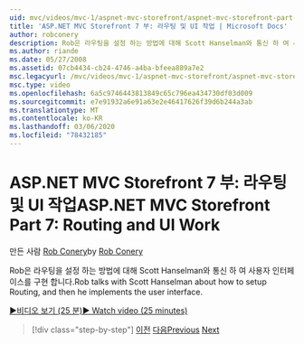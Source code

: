 ```yaml
---
uid: mvc/videos/mvc-1/aspnet-mvc-storefront/aspnet-mvc-storefront-part-7-routing-and-ui-work
title: 'ASP.NET MVC Storefront 7 부: 라우팅 및 UI 작업 | Microsoft Docs'
author: robconery
description: Rob은 라우팅을 설정 하는 방법에 대해 Scott Hanselman와 통신 하 여 사용자 인터페이스를 구현 합니다.
ms.author: riande
ms.date: 05/27/2008
ms.assetid: 07cb4434-cb24-4746-a4ba-bfeea889a7e2
msc.legacyurl: /mvc/videos/mvc-1/aspnet-mvc-storefront/aspnet-mvc-storefront-part-7-routing-and-ui-work
msc.type: video
ms.openlocfilehash: 6a5c9746443813849c65c796ea434730df03d009
ms.sourcegitcommit: e7e91932a6e91a63e2e46417626f39d6b244a3ab
ms.translationtype: MT
ms.contentlocale: ko-KR
ms.lasthandoff: 03/06/2020
ms.locfileid: "78432185"
---
```

# <a name="aspnet-mvc-storefront-part-7-routing-and-ui-work"></a><span data-ttu-id="f405f-103">ASP.NET MVC Storefront 7 부: 라우팅 및 UI 작업</span><span class="sxs-lookup"><span data-stu-id="f405f-103">ASP.NET MVC Storefront Part 7: Routing and UI Work</span></span>

<span data-ttu-id="f405f-104">만든 사람 [Rob Conery](https://github.com/robconery)</span><span class="sxs-lookup"><span data-stu-id="f405f-104">by [Rob Conery](https://github.com/robconery)</span></span>

<span data-ttu-id="f405f-105">Rob은 라우팅을 설정 하는 방법에 대해 Scott Hanselman와 통신 하 여 사용자 인터페이스를 구현 합니다.</span><span class="sxs-lookup"><span data-stu-id="f405f-105">Rob talks with Scott Hanselman about how to setup Routing, and then he implements the user interface.</span></span>

[<span data-ttu-id="f405f-106">&#9654;비디오 보기 (25 분)</span><span class="sxs-lookup"><span data-stu-id="f405f-106">&#9654; Watch video (25 minutes)</span></span>](https://channel9.msdn.com/Blogs/ASP-NET-Site-Videos/aspnet-mvc-storefront-part-7-routing-and-ui-work)

> [!div class="step-by-step"]
> <span data-ttu-id="f405f-107">[이전](aspnet-mvc-storefront-part-6-finishing-the-repository-and-initial-ui-work.md)
> [다음](aspnet-mvc-storefront-part-8-testing-controllers-iteration-1-complete.md)</span><span class="sxs-lookup"><span data-stu-id="f405f-107">[Previous](aspnet-mvc-storefront-part-6-finishing-the-repository-and-initial-ui-work.md)
[Next](aspnet-mvc-storefront-part-8-testing-controllers-iteration-1-complete.md)</span></span>
